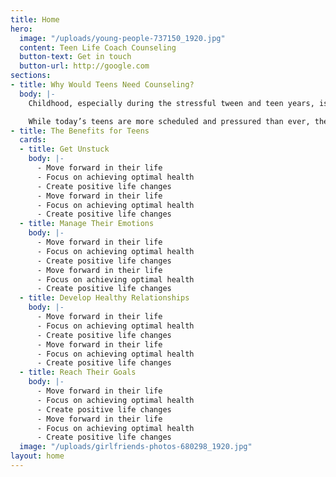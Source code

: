 ```yaml
---
title: Home
hero:
  image: "/uploads/young-people-737150_1920.jpg"
  content: Teen Life Coach Counseling
  button-text: Get in touch
  button-url: http://google.com
sections:
- title: Why Would Teens Need Counseling?
  body: |-
    Childhood, especially during the stressful tween and teen years, is a time of dramatic change and growth when kids juggle conflicting messages and feelings while trying to connect to one another--and themselves--emotionally, creatively and socially.

    While today’s teens are more scheduled and pressured than ever, they are also coming of age in a world where setting aside time to teach and foster healthy human connections, creativity and self-knowledge has become more difficult to achieve. Life coach counseling guides teenagers to make positive changes so they can reach their fullest potential and gain the life they want.
- title: The Benefits for Teens
  cards:
  - title: Get Unstuck
    body: |-
      - Move forward in their life
      - Focus on achieving optimal health
      - Create positive life changes
      - Move forward in their life
      - Focus on achieving optimal health
      - Create positive life changes
  - title: Manage Their Emotions
    body: |-
      - Move forward in their life
      - Focus on achieving optimal health
      - Create positive life changes
      - Move forward in their life
      - Focus on achieving optimal health
      - Create positive life changes
  - title: Develop Healthy Relationships
    body: |-
      - Move forward in their life
      - Focus on achieving optimal health
      - Create positive life changes
      - Move forward in their life
      - Focus on achieving optimal health
      - Create positive life changes
  - title: Reach Their Goals
    body: |-
      - Move forward in their life
      - Focus on achieving optimal health
      - Create positive life changes
      - Move forward in their life
      - Focus on achieving optimal health
      - Create positive life changes
  image: "/uploads/girlfriends-photos-680298_1920.jpg"
layout: home
---
```


